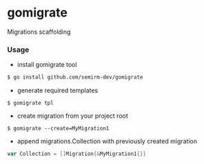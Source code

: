 # gomigrate
Migrations scaffolding

### Usage

* install gomigrate tool
```sh
$ go install github.com/semirm-dev/gomigrate
```

* generate required templates 
```
$ gomigrate tpl
```

* create migration from your project root
```
$ gomigrate --create=MyMigration1
```

* append migrations.Collection with previously created migration
```go
var Collection = []Migration{&MyMigration1{}}
```
